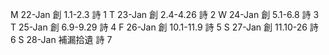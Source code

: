 
M	22-Jan	創	1.1-2.3	詩	1
T 23-Jan	創	2.4-4.26	詩	2
W 24-Jan	創	5.1-6.8	詩	3
T	25-Jan	創	6.9-9.29	詩	4
F	26-Jan	創	10.1-11.9	詩	5
S	27-Jan	創	11.10-26	詩	6
S	28-Jan	補漏拾遺		詩	7
